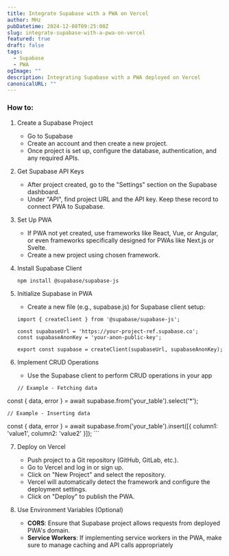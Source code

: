 ```yaml
---
title: Integrate Supabase with a PWA on Vercel
author: MHz
pubDatetime: 2024-12-08T09:25:00Z
slug: integrate-supabase-with-a-pwa-on-vercel
featured: true
draft: false
tags:
  - Supabase
  - PWA
ogImage: ""
description: Integrating Supabase with a PWA deployed on Vercel
canonicalURL: ""
---
```


### How to:

1. Create a Supabase Project 
	- Go to Supabase
	- Create an account and then create a new project.
	- Once project is set up, configure the database, authentication, and any required APIs.
	
2. Get Supabase API Keys
	- After project created, go to the "Settings" section on the Supabase dashboard.
	- Under "API", find project URL and the API key. Keep these record to connect PWA to Supabase.
	
3. Set Up PWA
	- If PWA not yet created, use frameworks like React, Vue, or Angular, or even frameworks specifically designed for PWAs like Next.js or Svelte.
	- Create a new project using chosen framework.
	
4. Install Supabase Client
	```
	npm install @supabase/supabase-js
	```
	
5. Initialize Supabase in PWA
	- Create a new file (e.g., supabase.js) for Supabase client setup:
	```
	import { createClient } from '@supabase/supabase-js';
	
	const supabaseUrl = 'https://your-project-ref.supabase.co';
	const supabaseAnonKey = 'your-anon-public-key';
	
	export const supabase = createClient(supabaseUrl, supabaseAnonKey);
	```
	
6. Implement CRUD Operations
	- Use the Supabase client to perform CRUD operations in your app
	```
	// Example - Fetching data
const { data, error } = await supabase.from('your_table').select('*');
	
	// Example - Inserting data
const { data, error } = await supabase.from('your_table').insert([{ column1: 'value1', column2: 'value2' }]);
	```
	
7. Deploy on Vercel
	- Push project to a Git repository (GitHub, GitLab, etc.).
	- Go to Vercel and log in or sign up.
	- Click on "New Project" and select the repository.
	- Vercel will automatically detect the framework and configure the deployment settings.
	- Click on "Deploy" to publish the PWA.
	
8. Use Environment Variables (Optional)
	- **CORS**: Ensure that Supabase project allows requests from deployed PWA's domain.
	- **Service Workers**: If implementing service workers in the PWA, make sure to manage caching and API calls appropriately
